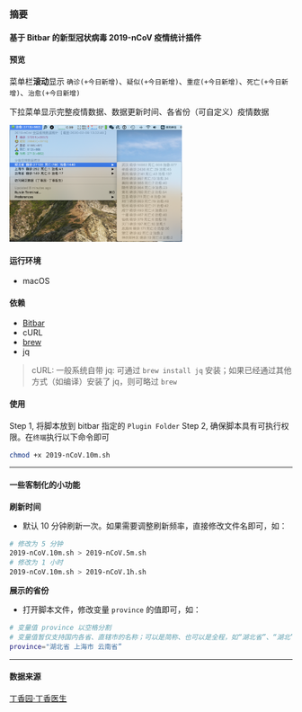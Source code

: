### 摘要

#### 基于 Bitbar 的新型冠状病毒 2019-nCoV 疫情统计插件

#### 预览
菜单栏**滚动**显示 `确诊(+今日新增)`、`疑似(+今日新增)`、`重症(+今日新增)`、`死亡(+今日新增)`、`治愈(+今日新增)`

下拉菜单显示完整疫情数据、数据更新时间、各省份（可自定义）疫情数据

<img src="img/bitbar-2019-ncov.png" alt="bitbar-2019-ncov" style="zoom:30%;" />

#### 运行环境
- macOS

#### 依赖
- [Bitbar](https://getbitbar.com/)
- cURL
- [brew](https://brew.sh/)
- jq
> cURL: 一般系统自带
> jq: 可通过  `brew install jq` 安装；如果已经通过其他方式（如编译）安装了 jq，则可略过 `brew`

#### 使用
Step 1, 将脚本放到 bitbar 指定的 `Plugin Folder`
Step 2, 确保脚本具有可执行权限。在`终端`执行以下命令即可

```bash
chmod +x 2019-nCoV.10m.sh
```

---

#### 一些客制化的小功能
**刷新时间**
- 默认 10 分钟刷新一次。如果需要调整刷新频率，直接修改文件名即可，如：
```bash
# 修改为 5 分钟
2019-nCoV.10m.sh > 2019-nCoV.5m.sh
# 修改为 1 小时
2019-nCoV.10m.sh > 2019-nCoV.1h.sh
```

**展示的省份**

- 打开脚本文件，修改变量 `province` 的值即可，如：
```bash
# 变量值 province 以空格分割
# 变量值暂仅支持国内各省、直辖市的名称；可以是简称、也可以是全程，如“湖北省”、“湖北”返回的结果均一致
province="湖北省 上海市 云南省”
```

---
#### 数据来源

[丁香园·丁香医生](https://ncov.dxy.cn/ncovh5/view/pneumonia)